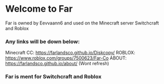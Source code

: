 # Welcome to Far
Far is owned by Eevvaann6 and used on the Minecraft server Switchcraft and Roblox
### Any links will be down below:
  Minecraft CC: https://farlandsco.github.io/Diskcopy/
  ROBLOX: https://www.roblox.com/groups/7500623/Far-Co
  ABOUT: https://farlandsco.github.io/about/ (Wont refresh)
  
### Far is ment for Switchcraft and Roblox
